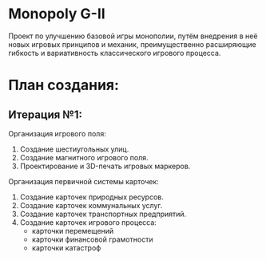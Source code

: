 # Monopoly G-II
Проект по улучшению базовой игры монополии, путём внедрения в неё новых игровых принципов и механик, преимущественно расширяющие гибкость и вариативность классического игрового процесса.

# План создания:
## Итерация №1:
Организация игрового поля:
1. Создание шестиугольных улиц.
0. Создание магнитного игрового поля.
0. Проектирование и 3D-печать игровых маркеров.

Организация первичной системы карточек:
1. Создание карточек природных ресурсов.
0. Создание карточек коммунальных услуг.
0. Создание карточек транспортных предприятий.
0. Создание карточек игрового процесса:
    - карточки перемещений
    - карточки финансовой грамотности
    - карточки катастроф